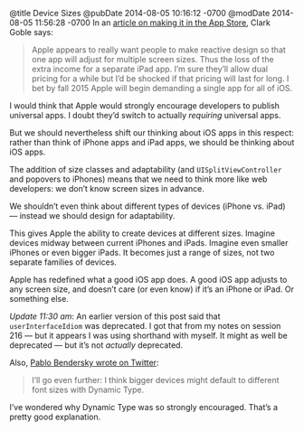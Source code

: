 @title Device Sizes
@pubDate 2014-08-05 10:16:12 -0700
@modDate 2014-08-05 11:56:28 -0700
In an <a href="http://www.libertypages.com/clarktech/">article on making it in the App Store</a>, Clark Goble says:

>Apple appears to really want people to make reactive design so that one app will adjust for multiple screen sizes. Thus the loss of the extra income for a separate iPad app. I’m sure they’ll allow dual pricing for a while but I’d be shocked if that pricing will last for long. I bet by fall 2015 Apple will begin demanding a single app for all of iOS.

I would think that Apple would strongly encourage developers to publish universal apps. I doubt they’d switch to actually <em>requiring</em> universal apps.

But we should nevertheless shift our thinking about iOS apps in this respect: rather than think of iPhone apps and iPad apps, we should be thinking about iOS apps.

The addition of size classes and adaptability (and <code>UISplitViewController</code> and popovers to iPhones) means that we need to think more like web developers: we don’t know screen sizes in advance.

We shouldn’t even think about different types of devices (iPhone vs. iPad) — instead we should design for adaptability.

This gives Apple the ability to create devices at different sizes. Imagine devices midway between current iPhones and iPads. Imagine even smaller iPhones or even bigger iPads. It becomes just a range of sizes, not two separate families of devices.

Apple has redefined what a good iOS app does. A good iOS app adjusts to any screen size, and doesn’t care (or even know) if it’s an iPhone or iPad. Or something else.

<i>Update 11:30 am</i>: An earlier version of this post said that <code>userInterfaceIdiom</code> was deprecated. I got that from my notes on session 216 — but it appears I was using shorthand with myself. It might as well be deprecated — but it’s not <em>actually</em> deprecated.

Also, <a href="https://twitter.com/pbendersky/status/496718827116568576">Pablo Bendersky wrote on Twitter</a>:

>I’ll go even further: I think bigger devices might default to different font sizes with Dynamic Type.

I’ve wondered why Dynamic Type was so strongly encouraged. That’s a pretty good explanation.
